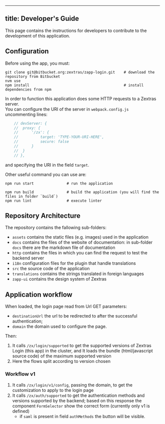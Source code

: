 <!--
SPDX-FileCopyrightText: 2022 Zextras <https://www.zextras.com>

SPDX-License-Identifier: CC0-1.0
-->

---
title: Developer's Guide
---

This page contains the instructions for developers to contribute to the development of this application.

## Configuration

Before using the app, you must:

```shell script
git clone git@bitbucket.org:zextras/zapp-login.git    # download the repository from Bitbucket
nvm use
npm install                                           # install dependencies from npm
```

In order to function this application does some HTTP requests to a Zextras server.  
You can configure the URI of the server in `webpack.config.js` uncommenting lines:
```js
    // devServer: {
	// 	proxy: {
	// 		'/zx': {
	// 			target: 'TYPE-YOUR-URI-HERE',
	// 			secure: false
	// 		}
	// 	}
	// },
```
and specifying the URI in the field `target`.

Other useful command you can use are:
```shell script
npm run start               # run the application

npm run build               # build the application (you will find the files in folder `build`)
npm run lint                # execute linter
```

## Repository Architecture
The repository contains the fallowing sub-folders:
- `assets` contains the static files (e.g. images) used in the application
- `docs`  contains the files of the website of documentation: in sub-folder `docs` there are the
    markdown file of documentation
- `http` contains the files in which you can find the request to test the backend server
- `i18n` configuration files for the plugin that handle translations
- `src` the source code of the application
- `translations` contains the strings translated in foreign languages
- `zapp-ui` contains the design system of Zextras

## Application workflow
When loaded, the login page read from Url GET parameters:

- `destinationUrl` the url to be redirected to after the successful authentication;
- `domain` the domain used to configure the page.

Then:

1. It calls `/zx/login/supported` to get the supported versions of Zextras Login (this app) in the 
    cluster, and It loads the bundle (html/javascript source code) of the maximum supported version
2. Here the flows split according to version chosen

### Workflow v1
1. It calls `/zx/login/v1/config`, passing the domain, to get the customization to apply
    to the login page
1. It calls `/zx/auth/supported` to get the authentication methods and versions supported by
    the backend; based on this response the component `FormSelector` show the correct form 
    (currently only v1 is defined)
    - if `saml` is present in field `authMethods` the button will be visible.
